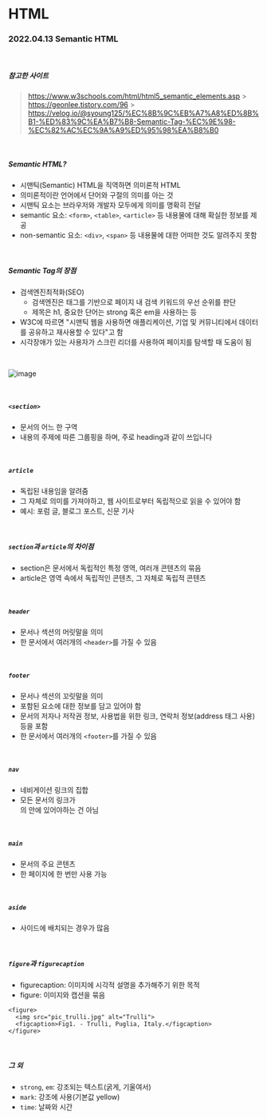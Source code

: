 # HTML

### 2022.04.13 Semantic HTML

<br>

##### 참고한 사이트

> https://www.w3schools.com/html/html5_semantic_elements.asp > https://geonlee.tistory.com/96 > https://velog.io/@syoung125/%EC%8B%9C%EB%A7%A8%ED%8B%B1-%ED%83%9C%EA%B7%B8-Semantic-Tag-%EC%9E%98-%EC%82%AC%EC%9A%A9%ED%95%98%EA%B8%B0

<br>

##### Semantic HTML?

- 시맨틱(Semantic) HTML을 직역하면 의미론적 HTML
- 의미론적이란 언어에서 단어와 구절의 의미를 아는 것
- 시맨틱 요소는 브라우저와 개발자 모두에게 의미를 명확히 전달
- semantic 요소: `<form>`, `<table>`, `<article>` 등 내용물에 대해 확실한 정보를 제공
- non-semantic 요소: `<div>`, `<span>` 등 내용물에 대한 어떠한 것도 알려주지 못함

<br>

##### Semantic Tag의 장점

- 검색엔진최적화(SEO)
  - 검색엔진은 태그를 기반으로 페이지 내 검색 키워드의 우선 순위를 판단
  - 제목은 h1, 중요한 단어는 strong 혹은 em을 사용하는 등
- W3C에 따르면 "시맨틱 웹을 사용하면 애플리케이션, 기업 및 커뮤니티에서 데이터를 공유하고 재사용할 수 있다"고 함
- 시각장애가 있는 사용자가 스크린 리더를 사용하여 페이지를 탐색할 때 도움이 됨

<br>

![image](https://user-images.githubusercontent.com/77482972/163098256-f0c5da09-45ae-44f3-b4a8-2c2a610bd92b.png)

<br>

##### `<section>`

- 문서의 어느 한 구역
- 내용의 주제에 따른 그룹핑을 하며, 주로 heading과 같이 쓰입니다

<br>

##### `article`

- 독립된 내용임을 알려줌
- 그 자체로 의미를 가져야하고, 웹 사이트로부터 독립적으로 읽을 수 있어야 함
- 예시: 포럼 글, 블로그 포스트, 신문 기사

<br>

##### `section`과 `article`의 차이점

- section은 문서에서 독립적인 특정 영역, 여러개 콘텐츠의 묶음
- article은 영역 속에서 독립적인 콘텐츠, 그 자체로 독립적 콘텐츠

<br>

##### `header`

- 문서나 섹션의 머릿말을 의미
- 한 문서에서 여러개의 `<header>`를 가질 수 있음

<br>

##### `footer`

- 문서나 섹션의 꼬릿말을 의미
- 포함된 요소에 대한 정보를 담고 있어야 함
- 문서의 저자나 저작권 정보, 사용법을 위한 링크, 연락처 정보(address 태그 사용) 등을 포함
- 한 문서에서 여러개의 `<footer>`를 가질 수 있음

<br>

##### `nav`

- 네비게이션 링크의 집합
- 모든 문서의 링크가 <nav>의 안에 있어야하는 건 아님

<br>

##### `main`

- 문서의 주요 콘텐츠
- 한 페이지에 한 번만 사용 가능

<br>

##### `aside`

- 사이드에 배치되는 경우가 많음

<br>

##### `figure`과 `figurecaption`

- figurecaption: 이미지에 시각적 설명을 추가해주기 위한 목적
- figure: 이미지와 캡션을 묶음

```
<figure>
  <img src="pic_trulli.jpg" alt="Trulli">
  <figcaption>Fig1. - Trulli, Puglia, Italy.</figcaption>
</figure>
```

<br>

##### 그 외

- `strong`, `em`: 강조되는 텍스트(굵게, 기울여서)
- `mark`: 강조에 사용(기본값 yellow)
- `time`: 날짜와 시간

